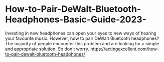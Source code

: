 # How-to-Pair-DeWalt-Bluetooth-Headphones-Basic-Guide-2023-
Investing in new headphones can open your eyes to new ways of hearing your favourite music. However, how to pair DeWalt Bluetooth headphones? The majority of people encounter this problem and are looking for a simple and appropriate solution. So don’t worry. https://actingexcellent.com/how-to-pair-dewalt-bluetooth-headphones/
